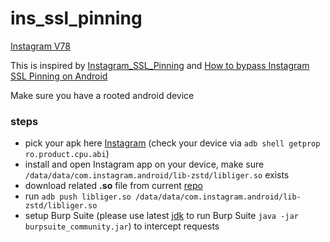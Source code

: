 
# ins_ssl_pinning


[Instagram V78](https://www.apkmirror.com/apk/instagram/instagram-instagram/instagram-instagram-78-0-0-11-104-139906-release/)

This is inspired by [Instagram_SSL_Pinning](https://github.com/pouyadarabi/Instagram_SSL_Pinning) and [How to bypass Instagram SSL Pinning on Android](https://plainsec.org/how-to-bypass-instagram-ssl-pinning-on-android-v78/)

Make sure you have a rooted android device

### steps
* pick your apk here [Instagram](https://www.apkmirror.com/apk/instagram/instagram-instagram/instagram-instagram-78-0-0-11-104-139906-release/) (check your device via `adb shell getprop ro.product.cpu.abi`)
* install and open Instagram app on your device, make sure `/data/data/com.instagram.android/lib-zstd/libliger.so` exists
* download related __.so__ file from current [repo](https://github.com/maoxiao/ins_ssl_pinning)
* run `adb push libliger.so /data/data/com.instagram.android/lib-zstd/libliger.so`
* setup Burp Suite (please use latest [jdk](https://www.oracle.com/technetwork/java/javase/downloads/jdk11-downloads-5066655.html) to run Burp Suite  `java -jar burpsuite_community.jar`) to intercept requests

